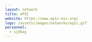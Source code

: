 ```yaml
---
layout: network
title: ePIC 
website: https://www.epic-eic.org/
logo: /assets/images/networks/epic.gif
personnel:
  - sjdkay
---
```

